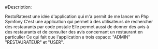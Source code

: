 # Description:

RestoRate est une idée d'application qui m'a permit de me lancer en Php Symfony
C'est une application qui permet à des utilisateurs de rechercher des restaurants par code postale
Elle permet aussi de donner des avis à  des restaurants et de consulter des avis concernant un restaurant en particulier
Ce qui fait que l'application a trois espace: "ADMIN"  "RESTAURATEUR" et "USER".
 
